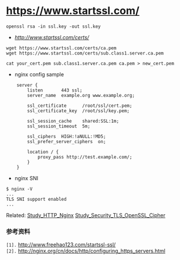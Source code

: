 # https://www.startssl.com/ #

```
openssl rsa -in ssl.key -out ssl.key
```


  * _http://www.startssl.com/certs/_

```
wget https://www.startssl.com/certs/ca.pem
wget https://www.startssl.com/certs/sub.class1.server.ca.pem

cat your_cert.pem sub.class1.server.ca.pem ca.pem > new_cert.pem

```


  * nginx config sample

```
    server {
        listen       443 ssl;
        server_name  example.org www.example.org;

        ssl_certificate      /root/ssl/cert.pem;
        ssl_certificate_key  /root/ssl/key.pem;

        ssl_session_cache    shared:SSL:1m;
        ssl_session_timeout  5m;

        ssl_ciphers  HIGH:!aNULL:!MD5;
        ssl_prefer_server_ciphers  on;

        location / {
            proxy_pass http://test.example.com/;
        }
    }
```


  * nginx SNI

```
$ nginx -V
...
TLS SNI support enabled
...
```

Related: [Study\_HTTP\_Nginx](Study_HTTP_Nginx.md) [Study\_Security\_TLS\_OpenSSL\_Cipher](Study_Security_TLS_OpenSSL_Cipher.md)


### 参考资料 ###
`[1].` http://www.freehao123.com/startssl-ssl/<br>
<code>[2].</code> <a href='http://nginx.org/cn/docs/http/configuring_https_servers.html'>http://nginx.org/cn/docs/http/configuring_https_servers.html</a><br>